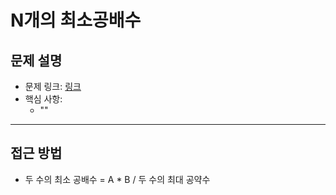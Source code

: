 # N개의 최소공배수

## 문제 설명
- 문제 링크: [링크](https://school.programmers.co.kr/learn/courses/30/lessons/12953)
- 핵심 사항:
  - ""
---

## 접근 방법
- 두 수의 최소 공배수 = A * B / 두 수의 최대 공약수